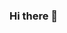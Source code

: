 ### Hi there 👋
<!--
**fatimafayha/fatimafayha** is a ✨ _special_ ✨ repository because its `README.md` (this file) appears on your GitHub profile.

Here are some ideas to get you started:

- 🔭 I’m a junior looking for opportunities in the field of web development

-->
